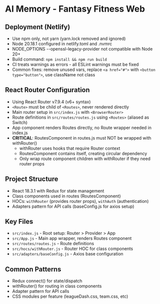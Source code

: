 # AI Memory - Fantasy Fitness Web

## Deployment (Netlify)

- Use npm only, not yarn (yarn.lock removed and ignored)
- Node 20.18.1 configured in netlify.toml and .nvmrc
- NODE_OPTIONS --openssl-legacy-provider not compatible with Node 20+
- Build command: `npm install && npm run build`
- CI treats warnings as errors - all ESLint warnings must be fixed
- Common fixes: remove unused vars, replace `<a href="#">` with `<button type="button">`, use className not class

## React Router Configuration

- Using React Router v7.9.4 (v6+ syntax)
- `<Route>` must be child of `<Routes>`, never rendered directly
- Main router setup in `src/index.js` with `<BrowserRouter>`
- Route definitions in `src/routes/routes.js` using `<Routes>` (aliased as Switch)
- App component renders Routes directly, no Route wrapper needed in index.js
- **CRITICAL**: RoutesComponent in routes.js must NOT be wrapped with withRouter()
  - withRouter uses hooks that require Router context
  - RoutesComponent contains <Routes> itself, creating circular dependency
  - Only wrap route component children with withRouter if they need router props

## Project Structure

- React 18.3.1 with Redux for state management
- Class components used in routes (RoutesComponent)
- HOCs: `withRouter` (provides router props), `withAuth` (authentication)
- Adapters pattern for API calls (baseConfig.js for axios setup)

## Key Files

- `src/index.js` - Root setup: Router > Provider > App
- `src/App.js` - Main app wrapper, renders Routes component
- `src/routes/routes.js` - Route definitions
- `src/hocs/withRouter.js` - Router HOC for class components
- `src/adapters/baseConfig.js` - Axios base configuration

## Common Patterns

- Redux connect() for state/dispatch
- withRouter() for routing in class components
- Adapter pattern for API calls
- CSS modules per feature (leagueDash.css, team.css, etc)
